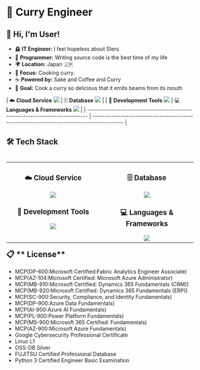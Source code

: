 # 🍛 Curry Engineer
## 👋 **Hi, I'm User!** 
* 🪦 **IT Engineer:** I feel hopeless about SIers
* 💾 **Programmer:** Writing source code is the best time of my life
* 🌍 **Location:** Japan 🇯🇵
* 💼 **Focus:** Cooking curry.
* ☕ **Powered by:** Sake and Coffee and Curry
* 🎯 **Goal:** Cook a curry so delicious that it emits beams from its mouth




| ☁️ **Cloud Service** ![](https://skillicons.dev/icons?i=azure)                 | 🗄️ **Database** ![](https://skillicons.dev/icons?i=postgresql,mysql)                       |
| 🔧 **Development Tools** ![](https://skillicons.dev/icons?i=vscode,git,github) | 💻 **Languages & Frameworks** ![](https://skillicons.dev/icons?i=python,c,cs,java,html,css) |
| ------------------------------------------------------------------------------ | ------------------------------------------------------------------------------------------- |




## 🛠️ **Tech Stack** 
<table align="left"><tr>
<td width="50%" align="center" valign="top">

### ☁️ **Cloud Service**
<img src="https://skillicons.dev/icons?i=azure" />
  
### 🔧 **Development Tools**
<img src="https://skillicons.dev/icons?i=vscode,git,github" />

</td>
<td width="50%" align="center" valign="top">
  
### 🗄️ **Database**
<img src="https://skillicons.dev/icons?i=postgresql,mysql" />
  
### 💻 **Languages & Frameworks** 
<img src="https://skillicons.dev/icons?i=python,c,cs,java,html,css" />

</td>
</tr>
</table>






## 📋 ** License** 

* MCP(DP-600:Microsoft Certified:Fabric Analytics Engineer Associate)
* MCP(AZ-104:Microsoft Certified: Microsoft Azure Administrator)
* MCP(MB-910:Microsoft Certified: Dynamics 365 Fundamentals (CRM))
* MCP(MB-920:Microsoft Certified: Dynamics 365 Fundamentals (ERP))
* MCP(SC-900:Security, Compliance, and Identity Fundamentals)
* MCP(DP-900:Azure Data Fundamentals)
* MCP(AI-900:Azure AI Fundamentals)
* MCP(PL-900:Power Platform Fundamentals)
* MCP(MS-900:Microsoft 365 Certified: Fundamentals)
* MCP(AZ-900:Microsoft Azure Fundamentals)
* Google Cybersecurity Professional Certificate
* Linuc L1
* OSS-DB Silver
* FUJITSU Certified Professional Database
* Python 3 Certified Engineer Basic Examination


